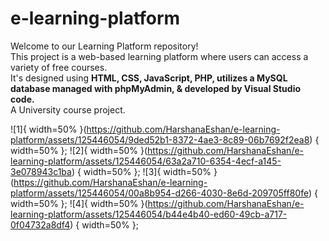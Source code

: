 # e-learning-platform
Welcome to our Learning Platform repository! </br>
This project is a web-based learning platform where users can access a variety of free courses. </br>
It's designed using <b>HTML, CSS, JavaScript, PHP, utilizes a MySQL database managed with phpMyAdmin, & developed by Visual Studio code.</b></br>
A University course project.



![1]{ width=50% }(https://github.com/HarshanaEshan/e-learning-platform/assets/125446054/9ded52b1-8372-4ae3-8c89-06b7692f2ea8) { width=50% };
![2]{ width=50% }(https://github.com/HarshanaEshan/e-learning-platform/assets/125446054/63a2a710-6354-4ecf-a145-3e078943c1ba) { width=50% };
![3]{ width=50% }(https://github.com/HarshanaEshan/e-learning-platform/assets/125446054/00a8b954-d266-4030-8e6d-209705ff80fe) { width=50% };
![4]{ width=50% }(https://github.com/HarshanaEshan/e-learning-platform/assets/125446054/b44e4b40-ed60-49cb-a717-0f04732a8df4) { width=50% };
        


